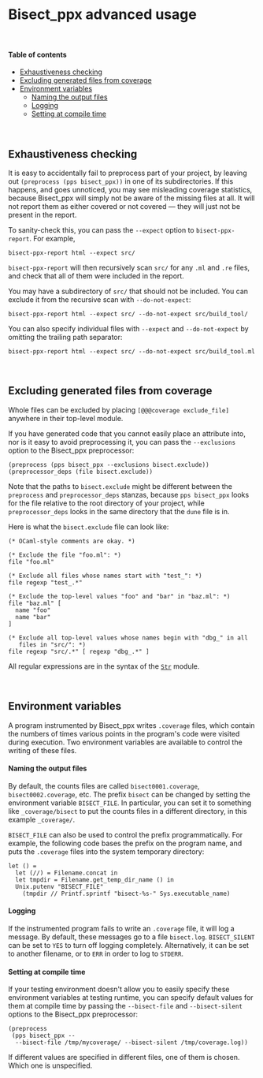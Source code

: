 # Bisect_ppx advanced usage

<br>

#### Table of contents

- [Exhaustiveness checking](#Exhaustiveness)
- [Excluding generated files from coverage](#Excluding)
- [Environment variables](#EnvironmentVariables)
  - [Naming the output files](#OutFiles)
  - [Logging](#Logging)
  - [Setting at compile time](#CompileTime)



<br>

<a id="Exhaustiveness"></a>
## Exhaustiveness checking

It is easy to accidentally fail to preprocess part of your project, by leaving
out `(preprocess (pps bisect_ppx))` in one of its subdirectories. If this
happens, and goes unnoticed, you may see misleading coverage statistics, because
Bisect_ppx will simply not be aware of the missing files at all. It will not
report them as either covered or not covered &mdash; they will just not be
present in the report.

To sanity-check this, you can pass the `--expect` option to `bisect-ppx-report`.
For example,

```
bisect-ppx-report html --expect src/
```

`bisect-ppx-report` will then recursively scan `src/` for any `.ml` and `.re`
files, and check that all of them were included in the report.

You may have a subdirectory of `src/` that should not be included. You can
exclude it from the recursive scan with `--do-not-expect`:

```
bisect-ppx-report html --expect src/ --do-not-expect src/build_tool/
```

You can also specify individual files with `--expect` and `--do-not-expect` by
omitting the trailing path separator:

```
bisect-ppx-report html --expect src/ --do-not-expect src/build_tool.ml
```



<br>

<a id="Excluding"></a>
## Excluding generated files from coverage

Whole files can be excluded by placing `[@@@coverage exclude_file]` anywhere in
their top-level module.

If you have generated code that you cannot easily place an attribute into, nor
is it easy to avoid preprocessing it, you can pass the `--exclusions` option to
the Bisect_ppx preprocessor:

```
(preprocess (pps bisect_ppx --exclusions bisect.exclude))
(preprocessor_deps (file bisect.exclude))
```

Note that the paths to `bisect.exclude` might be different between the
`preprocess` and `preprocessor_deps` stanzas, because `pps bisect_ppx` looks for
the file relative to the root directory of your project, while
`preprocessor_deps` looks in the same directory that the `dune` file is in.

Here is what the `bisect.exclude` file can look like:

```
(* OCaml-style comments are okay. *)

(* Exclude the file "foo.ml": *)
file "foo.ml"

(* Exclude all files whose names start with "test_": *)
file regexp "test_.*"

(* Exclude the top-level values "foo" and "bar" in "baz.ml": *)
file "baz.ml" [
  name "foo"
  name "bar"
]

(* Exclude all top-level values whose names begin with "dbg_" in all
   files in "src/": *)
file regexp "src/.*" [ regexp "dbg_.*" ]
```

All regular expressions are in the syntax of the [`Str`][Str] module.



<br>

<a id="EnvironmentVariables"></a>
## Environment variables

A program instrumented by Bisect_ppx writes `.coverage` files, which contain the
numbers of times various points in the program's code were visited during
execution. Two environment variables are available to control the writing of
these files.

<a id="OutFiles"></a>
#### Naming the output files

By default, the counts files are called  `bisect0001.coverage`,
`bisect0002.coverage`, etc. The prefix `bisect` can be changed by setting the
environment variable `BISECT_FILE`. In particular, you can set it to something
like `_coverage/bisect` to put the counts files in a different directory, in
this example `_coverage/`.

`BISECT_FILE` can also be used to control the prefix programmatically. For
example, the following code bases the prefix on the program name, and puts the
`.coverage` files into the system temporary directory:

    let () =
      let (//) = Filename.concat in
      let tmpdir = Filename.get_temp_dir_name () in
      Unix.putenv "BISECT_FILE"
        (tmpdir // Printf.sprintf "bisect-%s-" Sys.executable_name)

<a id="Logging"></a>
#### Logging

If the instrumented program fails to write an `.coverage` file, it will log a
message. By default, these messages go to a file `bisect.log`. `BISECT_SILENT`
can be set to `YES` to turn off logging completely. Alternatively, it can be set
to another filename, or to `ERR` in order to log to `STDERR`.

<a id="CompileTime"></a>
#### Setting at compile time

If your testing environment doesn't allow you to easily specify these
environment variables at testing runtime, you can specify default values
for them at compile time by passing the `--bisect-file` and `--bisect-silent`
options to the Bisect_ppx preprocessor:

```
(preprocess
 (pps bisect_ppx --
  --bisect-file /tmp/mycoverage/ --bisect-silent /tmp/coverage.log))
```

If different values are specified in different files, one of them is chosen.
Which one is unspecified.



[Str]: http://caml.inria.fr/pub/docs/manual-ocaml/libref/Str.html#VALregexp
